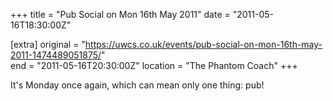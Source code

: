 +++
title = "Pub Social on Mon 16th May 2011"
date = "2011-05-16T18:30:00Z"

[extra]
original = "https://uwcs.co.uk/events/pub-social-on-mon-16th-may-2011-1474489051875/"    
end = "2011-05-16T20:30:00Z"
location = "The Phantom Coach"
+++

It's Monday once again, which can mean only one thing: pub\!

